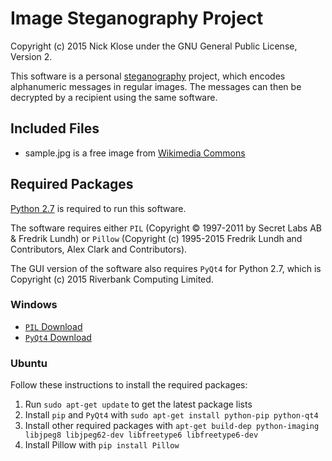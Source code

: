 # Image Steganography Project
Copyright (c) 2015 Nick Klose under the GNU General Public License, Version 2.

This software is a personal [steganography](http://en.wikipedia.org/wiki/Steganography) project, which encodes alphanumeric messages in regular images. The messages can then be decrypted by a recipient using the same software.

## Included Files
* sample.jpg is a free image from [Wikimedia Commons](https://commons.wikimedia.org/wiki/File:Peyto_Lake-Banff_NP-Canada.jpg)

## Required Packages

[Python 2.7](https://www.python.org/) is required to run this software. 

The software requires either `PIL` (Copyright © 1997-2011 by Secret Labs AB & Fredrik Lundh) or `Pillow` (Copyright (c) 1995-2015 Fredrik Lundh and Contributors, Alex Clark and Contributors).

The GUI version of the software also requires `PyQt4` for Python 2.7, which is Copyright (c) 2015 Riverbank Computing Limited.

### Windows
* [`PIL` Download](http://www.pythonware.com/products/pil/#pil117)
* [`PyQt4` Download](https://www.riverbankcomputing.com/software/pyqt/download)

### Ubuntu

Follow these instructions to install the required packages:

1. Run `sudo apt-get update` to get the latest package lists
2. Install `pip` and `PyQt4` with `sudo apt-get install python-pip python-qt4`
3. Install other required packages with `apt-get build-dep python-imaging libjpeg8 libjpeg62-dev libfreetype6 libfreetype6-dev`
4. Install Pillow with `pip install Pillow`
